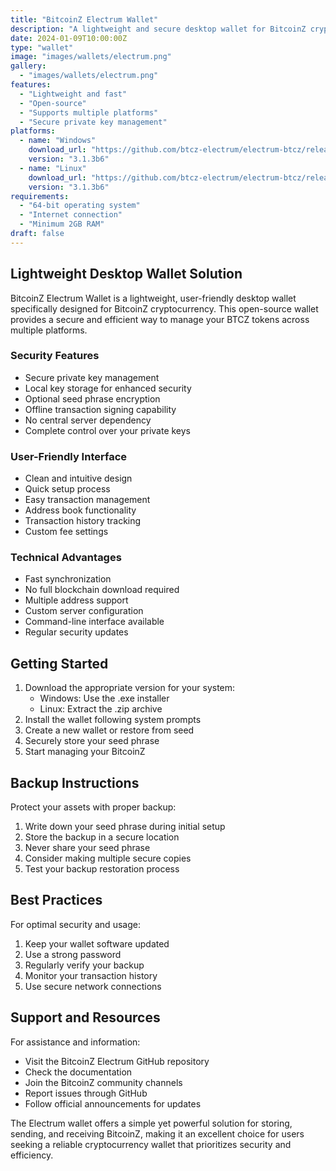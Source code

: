 ```yaml
---
title: "BitcoinZ Electrum Wallet"
description: "A lightweight and secure desktop wallet for BitcoinZ cryptocurrency"
date: 2024-01-09T10:00:00Z
type: "wallet"
image: "images/wallets/electrum.png"
gallery:
  - "images/wallets/electrum.png"
features:
  - "Lightweight and fast"
  - "Open-source"
  - "Supports multiple platforms"
  - "Secure private key management"
platforms:
  - name: "Windows"
    download_url: "https://github.com/btcz-electrum/electrum-btcz/releases/download/v3.1.3b6/electrum-btcz-3.1.3b6-setup-win64.exe"
    version: "3.1.3b6"
  - name: "Linux"
    download_url: "https://github.com/btcz-electrum/electrum-btcz/releases/download/v3.1.3b6/electrum-btcz-3.1.3b6_linux.zip"
    version: "3.1.3b6"
requirements:
  - "64-bit operating system"
  - "Internet connection"
  - "Minimum 2GB RAM"
draft: false
---
```


## Lightweight Desktop Wallet Solution

BitcoinZ Electrum Wallet is a lightweight, user-friendly desktop wallet specifically designed for BitcoinZ cryptocurrency. This open-source wallet provides a secure and efficient way to manage your BTCZ tokens across multiple platforms.

### Security Features
- Secure private key management
- Local key storage for enhanced security
- Optional seed phrase encryption
- Offline transaction signing capability
- No central server dependency
- Complete control over your private keys

### User-Friendly Interface
- Clean and intuitive design
- Quick setup process
- Easy transaction management
- Address book functionality
- Transaction history tracking
- Custom fee settings

### Technical Advantages
- Fast synchronization
- No full blockchain download required
- Multiple address support
- Custom server configuration
- Command-line interface available
- Regular security updates

## Getting Started

1. Download the appropriate version for your system:
   - Windows: Use the .exe installer
   - Linux: Extract the .zip archive
2. Install the wallet following system prompts
3. Create a new wallet or restore from seed
4. Securely store your seed phrase
5. Start managing your BitcoinZ

## Backup Instructions

Protect your assets with proper backup:
1. Write down your seed phrase during initial setup
2. Store the backup in a secure location
3. Never share your seed phrase
4. Consider making multiple secure copies
5. Test your backup restoration process

## Best Practices

For optimal security and usage:
1. Keep your wallet software updated
2. Use a strong password
3. Regularly verify your backup
4. Monitor your transaction history
5. Use secure network connections

## Support and Resources

For assistance and information:
- Visit the BitcoinZ Electrum GitHub repository
- Check the documentation
- Join the BitcoinZ community channels
- Report issues through GitHub
- Follow official announcements for updates

The Electrum wallet offers a simple yet powerful solution for storing, sending, and receiving BitcoinZ, making it an excellent choice for users seeking a reliable cryptocurrency wallet that prioritizes security and efficiency.